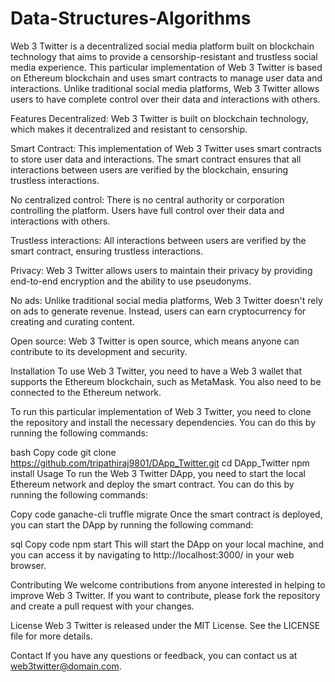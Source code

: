 # Data-Structures-Algorithms 

Web 3 Twitter is a decentralized social media platform built on blockchain technology that aims to provide a censorship-resistant and trustless social media experience. This particular implementation of Web 3 Twitter is based on Ethereum blockchain and uses smart contracts to manage user data and interactions. Unlike traditional social media platforms, Web 3 Twitter allows users to have complete control over their data and interactions with others.

Features
Decentralized: Web 3 Twitter is built on blockchain technology, which makes it decentralized and resistant to censorship.

Smart Contract: This implementation of Web 3 Twitter uses smart contracts to store user data and interactions. The smart contract ensures that all interactions between users are verified by the blockchain, ensuring trustless interactions.

No centralized control: There is no central authority or corporation controlling the platform. Users have full control over their data and interactions with others.

Trustless interactions: All interactions between users are verified by the smart contract, ensuring trustless interactions.

Privacy: Web 3 Twitter allows users to maintain their privacy by providing end-to-end encryption and the ability to use pseudonyms.

No ads: Unlike traditional social media platforms, Web 3 Twitter doesn't rely on ads to generate revenue. Instead, users can earn cryptocurrency for creating and curating content.

Open source: Web 3 Twitter is open source, which means anyone can contribute to its development and security.

Installation
To use Web 3 Twitter, you need to have a Web 3 wallet that supports the Ethereum blockchain, such as MetaMask. You also need to be connected to the Ethereum network.

To run this particular implementation of Web 3 Twitter, you need to clone the repository and install the necessary dependencies. You can do this by running the following commands:

bash
Copy code
git clone https://github.com/tripathiraj9801/DApp_Twitter.git
cd DApp_Twitter
npm install
Usage
To run the Web 3 Twitter DApp, you need to start the local Ethereum network and deploy the smart contract. You can do this by running the following commands:

Copy code
ganache-cli
truffle migrate
Once the smart contract is deployed, you can start the DApp by running the following command:

sql
Copy code
npm start
This will start the DApp on your local machine, and you can access it by navigating to http://localhost:3000/ in your web browser.

Contributing
We welcome contributions from anyone interested in helping to improve Web 3 Twitter. If you want to contribute, please fork the repository and create a pull request with your changes.

License
Web 3 Twitter is released under the MIT License. See the LICENSE file for more details.

Contact
If you have any questions or feedback, you can contact us at web3twitter@domain.com.
